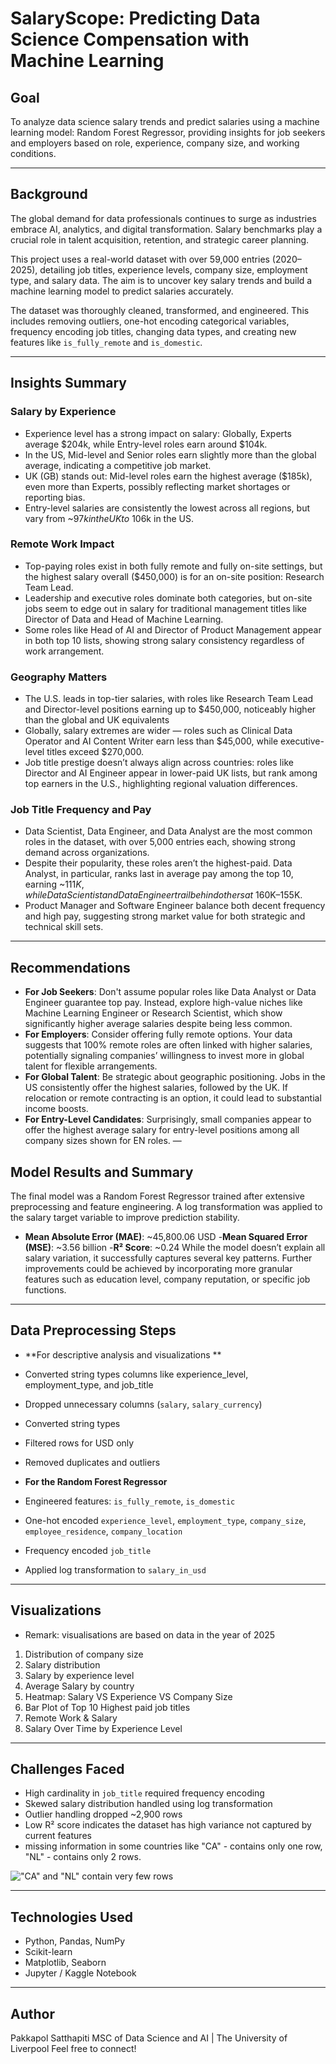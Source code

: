 #  SalaryScope: Predicting Data Science Compensation with Machine Learning

## Goal
To analyze data science salary trends and predict salaries using a machine learning model: Random Forest Regressor, providing insights for job seekers and employers based on role, experience, company size, and working conditions.

---

## Background
The global demand for data professionals continues to surge as industries embrace AI, analytics, and digital transformation. Salary benchmarks play a crucial role in talent acquisition, retention, and strategic career planning.

This project uses a real-world dataset with over 59,000 entries (2020–2025), detailing job titles, experience levels, company size, employment type, and salary data. The aim is to uncover key salary trends and build a machine learning model to predict salaries accurately.

The dataset was thoroughly cleaned, transformed, and engineered. This includes removing outliers, one-hot encoding categorical variables, frequency encoding job titles, changing data types, and creating new features like `is_fully_remote` and `is_domestic`.

---

## Insights Summary

### Salary by Experience
- Experience level has a strong impact on salary: Globally, Experts average $204k, while Entry-level roles earn around $104k. 
- In the US, Mid-level and Senior roles earn slightly more than the global average, indicating a competitive job market.
- UK (GB) stands out: Mid-level roles earn the highest average ($185k), even more than Experts, possibly reflecting market shortages or reporting bias.
- Entry-level salaries are consistently the lowest across all regions, but vary from ~$97k in the UK to ~$106k in the US.

### Remote Work Impact
- Top-paying roles exist in both fully remote and fully on-site settings, but the highest salary overall ($450,000) is for an on-site position: Research Team Lead.
- Leadership and executive roles dominate both categories, but on-site jobs seem to edge out in salary for traditional management titles like Director of Data and Head of Machine Learning.
- Some roles like Head of AI and Director of Product Management appear in both top 10 lists, showing strong salary consistency regardless of work arrangement.


### Geography Matters
- The U.S. leads in top-tier salaries, with roles like Research Team Lead and Director-level positions earning up to $450,000, noticeably higher than the global and UK equivalents 
- Globally, salary extremes are wider — roles such as Clinical Data Operator and AI Content Writer earn less than $45,000, while executive-level titles exceed $270,000. 
- Job title prestige doesn’t always align across countries: roles like Director and AI Engineer appear in lower-paid UK lists, but rank among top earners in the U.S., highlighting regional valuation differences.

### Job Title Frequency and Pay
- Data Scientist, Data Engineer, and Data Analyst are the most common roles in the dataset, with over 5,000 entries each, showing strong demand across organizations.
- Despite their popularity, these roles aren’t the highest-paid. Data Analyst, in particular, ranks last in average pay among the top 10, earning ~$111K, while Data Scientist and Data Engineer trail behind others at ~$160K–155K.
- Product Manager and Software Engineer balance both decent frequency and high pay, suggesting strong market value for both strategic and technical skill sets.

---
## Recommendations
- **For Job Seekers**: Don't assume popular roles like Data Analyst or Data Engineer guarantee top pay. Instead, explore high-value niches like Machine Learning Engineer or Research Scientist, which show significantly higher average salaries despite being less common.
- **For Employers**: Consider offering fully remote options. Your data suggests that 100% remote roles are often linked with higher salaries, potentially signaling companies’ willingness to invest more in global talent for flexible arrangements.
- **For Global Talent**: Be strategic about geographic positioning. Jobs in the US consistently offer the highest salaries, followed by the UK. If relocation or remote contracting is an option, it could lead to substantial income boosts.
- **For Entry-Level Candidates**: Surprisingly, small companies appear to offer the highest average salary for entry-level positions among all company sizes shown for EN roles. 
—

## Model Results and Summary

The final model was a Random Forest Regressor trained after extensive preprocessing and feature engineering. A log transformation was applied to the salary target variable to improve prediction stability.
- **Mean Absolute Error (MAE)**: ~45,800.06 USD
-**Mean Squared Error (MSE)**: ~3.56 billion
-**R² Score**: ~0.24
While the model doesn’t explain all salary variation, it successfully captures several key patterns. Further improvements could be achieved by incorporating more granular features such as education level, company reputation, or specific job functions.
---

## Data Preprocessing Steps
- **For descriptive analysis and visualizations **
- Converted string types columns like experience_level, employment_type, and job_title
- Dropped unnecessary columns (`salary`, `salary_currency`)
- Converted string types
- Filtered rows for USD only
- Removed duplicates and outliers

- **For the Random Forest Regressor**
- Engineered features: `is_fully_remote`, `is_domestic`
- One-hot encoded `experience_level`, `employment_type`, `company_size`, `employee_residence`, `company_location`
- Frequency encoded `job_title`
- Applied log transformation to `salary_in_usd`

---

## Visualizations
- Remark: visualisations are based on data in the year of 2025
1. Distribution of company size
2. Salary distribution
3. Salary by experience level
4. Average Salary by country 
5. Heatmap: Salary VS Experience VS Company Size
6. Bar Plot of Top 10 Highest paid job titles
7. Remote Work & Salary
8. Salary Over Time by Experience Level

---

## Challenges Faced
- High cardinality in `job_title` required frequency encoding
- Skewed salary distribution handled using log transformation
- Outlier handling dropped ~2,900 rows
- Low R² score indicates the dataset has high variance not captured by current features
- missing information in some countries like "CA" - contains only one row, "NL" - contains only 2 rows.

!["CA" and "NL" contain very few rows](/Users/vermouth/Documents/GitHub/ML-PayPredictor/problem.png )

---

## Technologies Used
- Python, Pandas, NumPy
- Scikit-learn
- Matplotlib, Seaborn
- Jupyter / Kaggle Notebook

---

## Author
Pakkapol Satthapiti
MSC of Data Science and AI | The University of Liverpool Feel free to connect!

